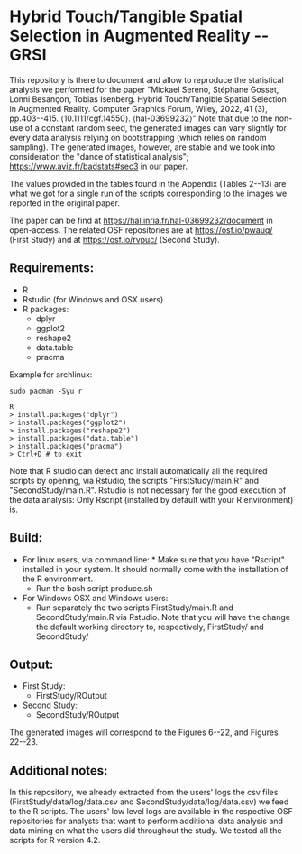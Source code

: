 # Hybrid Touch/Tangible Spatial Selection in Augmented Reality -- GRSI

This repository is there to document and allow to reproduce the statistical analysis we performed for the paper "Mickael Sereno, Stéphane Gosset, Lonni Besançon, Tobias Isenberg. Hybrid Touch/Tangible Spatial Selection in Augmented Reality. Computer Graphics Forum, Wiley, 2022, 41 (3), pp.403--415. ⟨10.1111/cgf.14550⟩. ⟨hal-03699232⟩" 
Note that due to the non-use of a constant random seed, the generated images can vary slightly for every data analysis relying on bootstrapping (which relies on random sampling). The generated images, however, are stable and we took into consideration the "dance of statistical analysis"; https://www.aviz.fr/badstats#sec3 in our paper.

The values provided in the tables found in the Appendix (Tables 2--13) are what we got for a single run of the scripts corresponding to the images we reported in the original paper.

The paper can be find at https://hal.inria.fr/hal-03699232/document in open-access.
The related OSF repositories are at https://osf.io/pwauq/ (First Study) and at https://osf.io/rvpuc/ (Second Study). 

## Requirements:
* R
* Rstudio (for Windows and OSX users)
* R packages:
    * dplyr
    * ggplot2
    * reshape2
    * data.table
    * pracma

Example for archlinux:
```
sudo pacman -Syu r

R
> install.packages("dplyr")
> install.packages("ggplot2")
> install.packages("reshape2")
> install.packages("data.table")
> install.packages("pracma")
> Ctrl+D # to exit
```

Note that R studio can detect and install automatically all the required scripts by opening, via Rstudio, the scripts "FirstStudy/main.R" and "SecondStudy/main.R". Rstudio is not necessary for the good execution of the data analysis: Only Rscript (installed by default with your R environment) is.

## Build:
* For linux users, via command line:
        * Make sure that you have "Rscript" installed in your system. It should normally come with the installation of the R environment.
    * Run the bash script produce.sh
* For Windows OSX and Windows users:
    * Run separately the two scripts FirstStudy/main.R and SecondStudy/main.R via Rstudio. Note that you will have the change the default working directory to, respectively, FirstStudy/ and SecondStudy/

## Output:
* First Study:
    * FirstStudy/ROutput
* Second Study:
    * SecondStudy/ROutput

The generated images will correspond to the Figures 6--22, and Figures 22--23.

## Additional notes:

In this repository, we already extracted from the users' logs the csv files (FirstStudy/data/log/data.csv and SecondStudy/data/log/data.csv) we feed to the R scripts. The users' low level logs are available in the respective OSF repositories for analysts that want to perform additional data analysis and data mining on what the users did throughout the study.
We tested all the scripts for R version 4.2.

